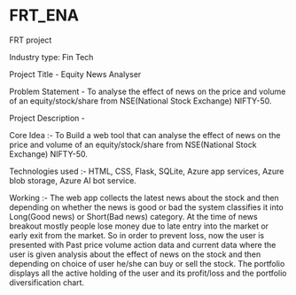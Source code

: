 # FRT_ENA
FRT project

Industry type: 
Fin Tech


Project Title - Equity News Analyser


Problem Statement - To analyse the effect of news on the price and volume of an equity/stock/share from NSE(National Stock                       Exchange) NIFTY-50.


Project Description - 
  
  Core Idea :- To Build a web tool that can analyse the effect of news on the price and volume of an equity/stock/share from     NSE(National Stock Exchange) NIFTY-50. 

  Technologies used :- HTML, CSS, Flask, SQLite, Azure app services, Azure blob storage, Azure AI bot service.

  Working :-  The web app collects the latest news about the stock and then depending on whether the news is good or bad the     system classifies it into Long(Good news) or Short(Bad news) category. At the time of news breakout mostly people lose       money due to late entry into the market or early exit from the market. So in order to prevent loss, now the user is          presented with Past price volume action data and current data where the user is given analysis about the effect of news      on the stock and then depending on choice of user he/she can buy or sell the stock. The portfolio displays all the           active holding of the user and its profit/loss and the portfolio diversification chart.


